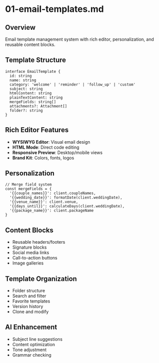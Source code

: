 # 01-email-templates.md

## Overview

Email template management system with rich editor, personalization, and reusable content blocks.

## Template Structure

```
interface EmailTemplate {
  id: string
  name: string
  category: 'welcome' | 'reminder' | 'follow_up' | 'custom'
  subject: string
  htmlContent: string
  plainTextContent: string
  mergeFields: string[]
  attachments?: Attachment[]
  folder?: string
}
```

## Rich Editor Features

- **WYSIWYG Editor**: Visual email design
- **HTML Mode**: Direct code editing
- **Responsive Preview**: Desktop/mobile views
- **Brand Kit**: Colors, fonts, logos

## Personalization

```
// Merge field system
const mergeFields = {
  '{{couple_names}}': client.coupleNames,
  '{{wedding_date}}': formatDate(client.weddingDate),
  '{{venue_name}}': client.venue,
  '{{days_until}}': calculateDays(client.weddingDate),
  '{{package_name}}': client.packageName
}
```

## Content Blocks

- Reusable headers/footers
- Signature blocks
- Social media links
- Call-to-action buttons
- Image galleries

## Template Organization

- Folder structure
- Search and filter
- Favorite templates
- Version history
- Clone and modify

## AI Enhancement

- Subject line suggestions
- Content optimization
- Tone adjustment
- Grammar checking